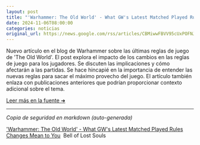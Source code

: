 ```yaml
---
layout: post
title: "'Warhammer: The Old World' - What GW's Latest Matched Played Rules Changes Mean to You - Bell of Lost Souls"
date: 2024-11-06T08:00:00
categories: noticias
original_url: https://news.google.com/rss/articles/CBMiwwFBVV95cUxPOFNJQmUtNnlGam9UbVJMYW9zR1k0cjJEU2p6UGUzcjV0UlRPLTYwZzIwOTRXNFpiTFlPbjJIeWR6VGVKMXI0UURVYlUzSzNoWFVjMHFFaExmQmZIYy1zMVpGQ1ZMSGNaXzR2QzZqcllaSnY3WnZzcUlHZDFjQndLUHl6bmRVX3hCNzVjbWVUWlJiYUFjUW5ITTJVay1QSllHNzJ3c0dRcHoxdElPZ1JPWU5CaEM0cjZnUVgyTEZOenV2TE0?oc=5
---
```


Nuevo artículo en el blog de Warhammer sobre las últimas reglas de juego de 'The Old World'. El post explora el impacto de los cambios en las reglas de juego para los jugadores. Se discuten las implicaciones y cómo afectarán a las partidas. Se hace hincapié en la importancia de entender las nuevas reglas para sacar el máximo provecho del juego. El artículo también enlaza con publicaciones anteriores que podrían proporcionar contexto adicional sobre el tema.

[Leer más en la fuente ➜](https://news.google.com/rss/articles/CBMiwwFBVV95cUxPOFNJQmUtNnlGam9UbVJMYW9zR1k0cjJEU2p6UGUzcjV0UlRPLTYwZzIwOTRXNFpiTFlPbjJIeWR6VGVKMXI0UURVYlUzSzNoWFVjMHFFaExmQmZIYy1zMVpGQ1ZMSGNaXzR2QzZqcllaSnY3WnZzcUlHZDFjQndLUHl6bmRVX3hCNzVjbWVUWlJiYUFjUW5ITTJVay1QSllHNzJ3c0dRcHoxdElPZ1JPWU5CaEM0cjZnUVgyTEZOenV2TE0?oc=5)

---
*Copia de seguridad en markdown (auto-generada)*

['Warhammer: The Old World' - What GW's Latest Matched Played Rules Changes Mean to You](https://news.google.com/rss/articles/CBMiwwFBVV95cUxPOFNJQmUtNnlGam9UbVJMYW9zR1k0cjJEU2p6UGUzcjV0UlRPLTYwZzIwOTRXNFpiTFlPbjJIeWR6VGVKMXI0UURVYlUzSzNoWFVjMHFFaExmQmZIYy1zMVpGQ1ZMSGNaXzR2QzZqcllaSnY3WnZzcUlHZDFjQndLUHl6bmRVX3hCNzVjbWVUWlJiYUFjUW5ITTJVay1QSllHNzJ3c0dRcHoxdElPZ1JPWU5CaEM0cjZnUVgyTEZOenV2TE0?oc=5)  Bell of Lost Souls
